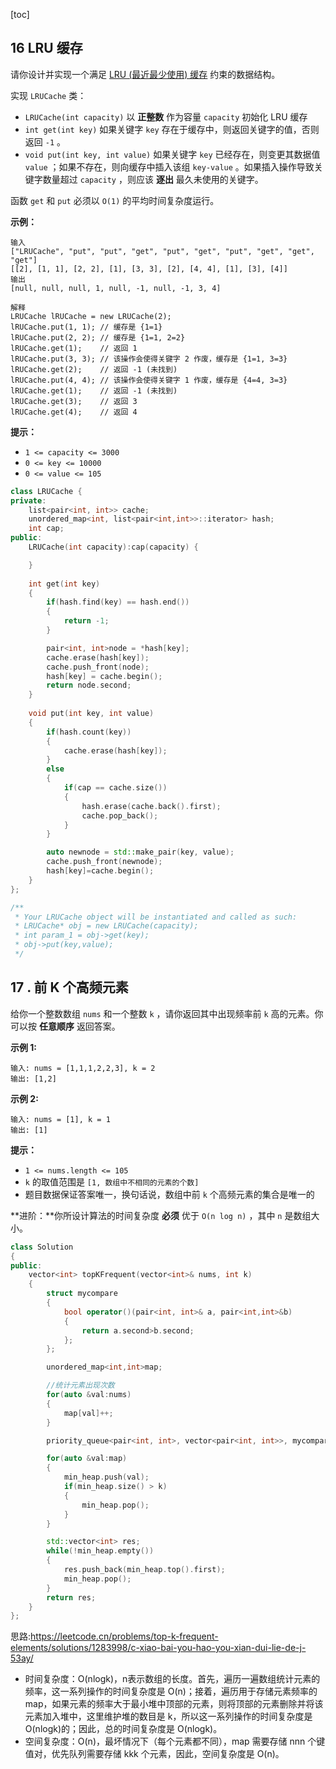[toc]

## 16 LRU 缓存

请你设计并实现一个满足 [LRU (最近最少使用) 缓存](https://baike.baidu.com/item/LRU) 约束的数据结构。

实现 `LRUCache` 类：

- `LRUCache(int capacity)` 以 **正整数** 作为容量 `capacity` 初始化 LRU 缓存
- `int get(int key)` 如果关键字 `key` 存在于缓存中，则返回关键字的值，否则返回 `-1` 。
- `void put(int key, int value)` 如果关键字 `key` 已经存在，则变更其数据值 `value` ；如果不存在，则向缓存中插入该组 `key-value` 。如果插入操作导致关键字数量超过 `capacity` ，则应该 **逐出** 最久未使用的关键字。

函数 `get` 和 `put` 必须以 `O(1)` 的平均时间复杂度运行。

 

**示例：**

```
输入
["LRUCache", "put", "put", "get", "put", "get", "put", "get", "get", "get"]
[[2], [1, 1], [2, 2], [1], [3, 3], [2], [4, 4], [1], [3], [4]]
输出
[null, null, null, 1, null, -1, null, -1, 3, 4]

解释
LRUCache lRUCache = new LRUCache(2);
lRUCache.put(1, 1); // 缓存是 {1=1}
lRUCache.put(2, 2); // 缓存是 {1=1, 2=2}
lRUCache.get(1);    // 返回 1
lRUCache.put(3, 3); // 该操作会使得关键字 2 作废，缓存是 {1=1, 3=3}
lRUCache.get(2);    // 返回 -1 (未找到)
lRUCache.put(4, 4); // 该操作会使得关键字 1 作废，缓存是 {4=4, 3=3}
lRUCache.get(1);    // 返回 -1 (未找到)
lRUCache.get(3);    // 返回 3
lRUCache.get(4);    // 返回 4
```

 

**提示：**

- `1 <= capacity <= 3000`
- `0 <= key <= 10000`
- `0 <= value <= 105`



```cpp
class LRUCache {
private:
    list<pair<int, int>> cache;
    unordered_map<int, list<pair<int,int>>::iterator> hash;
    int cap;
public:
    LRUCache(int capacity):cap(capacity) {

    }
    
    int get(int key) 
    {
        if(hash.find(key) == hash.end())
        {
            return -1;
        }

        pair<int, int>node = *hash[key];
        cache.erase(hash[key]);
        cache.push_front(node);
        hash[key] = cache.begin();
        return node.second;
    }
    
    void put(int key, int value) 
    {
        if(hash.count(key))
        {
            cache.erase(hash[key]);
        }
        else
        {
            if(cap == cache.size())
            {
                hash.erase(cache.back().first);
                cache.pop_back();
            }
        }

        auto newnode = std::make_pair(key, value);
        cache.push_front(newnode);
        hash[key]=cache.begin();
    }
};

/**
 * Your LRUCache object will be instantiated and called as such:
 * LRUCache* obj = new LRUCache(capacity);
 * int param_1 = obj->get(key);
 * obj->put(key,value);
 */
```





## 17 . 前 K 个高频元素

给你一个整数数组 `nums` 和一个整数 `k` ，请你返回其中出现频率前 `k` 高的元素。你可以按 **任意顺序** 返回答案。

 

**示例 1:**

```
输入: nums = [1,1,1,2,2,3], k = 2
输出: [1,2]
```

**示例 2:**

```
输入: nums = [1], k = 1
输出: [1]
```

 

**提示：**

- `1 <= nums.length <= 105`
- `k` 的取值范围是 `[1, 数组中不相同的元素的个数]`
- 题目数据保证答案唯一，换句话说，数组中前 `k` 个高频元素的集合是唯一的

 **进阶：**你所设计算法的时间复杂度 **必须** 优于 `O(n log n)` ，其中 `n` 是数组大小。



```CPP
class Solution 
{
public:
    vector<int> topKFrequent(vector<int>& nums, int k) 
    {
        struct mycompare
        {
            bool operator()(pair<int, int>& a, pair<int,int>&b)
            {
                return a.second>b.second;
            };
        };

        unordered_map<int,int>map;

        //统计元素出现次数
        for(auto &val:nums)
        {
            map[val]++;
        }

        priority_queue<pair<int, int>, vector<pair<int, int>>, mycompare> min_heap;

        for(auto &val:map)
        {
            min_heap.push(val);
            if(min_heap.size() > k)
            {
                min_heap.pop();
            }
        }

        std::vector<int> res;
        while(!min_heap.empty())
        {
            res.push_back(min_heap.top().first);
            min_heap.pop();
        }
        return res;
    }
};
```

思路:https://leetcode.cn/problems/top-k-frequent-elements/solutions/1283998/c-xiao-bai-you-hao-you-xian-dui-lie-de-j-53ay/

- 时间复杂度：O(nlogk)，n表示数组的长度。首先，遍历一遍数组统计元素的频率，这一系列操作的时间复杂度是 O(n)；接着，遍历用于存储元素频率的 map，如果元素的频率大于最小堆中顶部的元素，则将顶部的元素删除并将该元素加入堆中，这里维护堆的数目是 k，所以这一系列操作的时间复杂度是 O(nlogk)的；因此，总的时间复杂度是 O(nlog⁡k)。
- 空间复杂度：O(n)，最坏情况下（每个元素都不同），map 需要存储 nnn 个键值对，优先队列需要存储 kkk 个元素，因此，空间复杂度是 O(n)。


